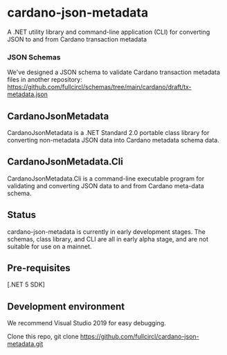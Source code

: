 # cardano-json-metadata
A .NET utility library and command-line application (CLI) for converting JSON to and from Cardano transaction metadata

### JSON Schemas
We've designed a JSON schema to validate Cardano transaction metadata files in another repository: https://github.com/fullcircl/schemas/tree/main/cardano/draft/tx-metadata.json

## CardanoJsonMetadata
CardanoJsonMetadata is a .NET Standard 2.0 portable class library for converting non-metadata JSON data into Cardano metadata schema data.

## CardanoJsonMetadata.Cli
CardanoJsonMetadata.Cli is a command-line executable program for validating and converting JSON data to and from Cardano meta-data schema.

## Status
cardano-json-metadata is currently in early development stages. The schemas, class library, and CLI are all in early alpha stage, and are not suitable for use on a mainnet.

## Pre-requisites
[.NET 5 SDK]

## Development environment

We recommend Visual Studio 2019 for easy debugging.

Clone this repo, git clone https://github.com/fullcircl/cardano-json-metadata.git
